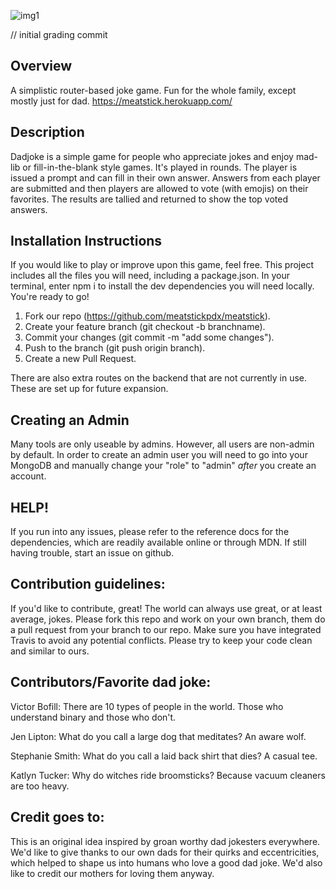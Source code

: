 
![img1](https://raw.githubusercontent.com/meatstickpdx/meatstick/cleanup/public/styles/images/dadJokeLibrary.png)

// initial grading commit

## Overview
A simplistic router-based joke game. Fun for the whole family, except mostly just for dad.
https://meatstick.herokuapp.com/

## Description
Dadjoke is a simple game for people who appreciate jokes and enjoy mad-lib or fill-in-the-blank style games.  It's played in rounds.  The player is issued a prompt and can fill in their own answer.  Answers from each player are submitted and then players are allowed to vote (with emojis) on their favorites.  The results are tallied and returned to show the top voted answers.  

## Installation Instructions
If you would like to play or improve upon this game, feel free.  This project includes all the files you will need, including a package.json.  In your terminal, enter npm i to install the dev dependencies you will need locally. You're ready to go!   
1. Fork our repo (https://github.com/meatstickpdx/meatstick).
2. Create your feature branch (git checkout -b branchname).
3. Commit your changes (git commit -m "add some changes").
4. Push to the branch (git push origin branch).
5. Create a new Pull Request.

There are also extra routes on the backend that are not currently in use.  These are set up for future expansion.

## Creating an Admin
Many tools are only useable by admins. However, all users are non-admin by default. In order to create an admin user you will need to go into your MongoDB and manually change your "role" to "admin" *after* you create an account.

## HELP!
If you run into any issues, please refer to the reference docs for the dependencies, which are readily available online or through MDN. If still having trouble, start an issue on github.

## Contribution guidelines:
If you'd like to contribute, great! The world can always use great, or at least average, jokes. Please fork this repo and work on your own branch, them do a pull request from your branch to our repo. Make sure you have integrated Travis to avoid any potential conflicts.  Please try to keep your code clean and similar to ours.

## Contributors/Favorite dad joke:

Victor Bofill:  There are 10 types of people in the world.  Those who understand binary and those who                       don't. 

Jen Lipton:  What do you call a large dog that meditates?
             An aware wolf.

Stephanie Smith:  What do you call a laid back shirt that dies?
                  A casual tee.

Katlyn Tucker:  Why do witches ride broomsticks?
                Because vacuum cleaners are too heavy.


## Credit goes to:
This is an original idea inspired by groan worthy dad jokesters everywhere.  We'd like to give thanks to our own dads for their quirks and eccentricities, which helped to shape us into humans who love a good dad joke.  We'd also like to credit our mothers for loving them anyway.
